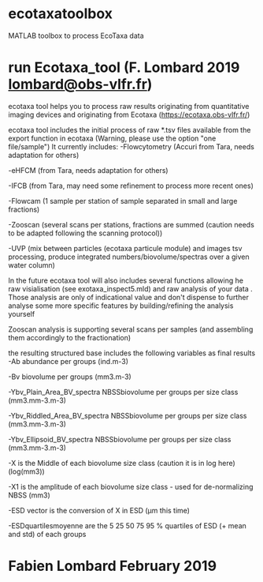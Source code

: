# ecotaxatoolbox

MATLAB toolbox to process EcoTaxa data
# run Ecotaxa_tool (F. Lombard 2019 lombard@obs-vlfr.fr)
ecotaxa tool helps you to process raw results originating from quantitative imaging devices and originating from Ecotaxa (https://ecotaxa.obs-vlfr.fr/) 

ecotaxa tool includes the initial process of raw *.tsv files available from the export function in ecotaxa (Warning, please use the option "one file/sample")
It currently includes:
  -Flowcytometry (Accuri from Tara, needs adaptation for others)
	
  -eHFCM (from Tara, needs adaptation for others)
	
  -IFCB (from Tara, may need some refinement to process more recent ones)
	
  -Flowcam (1 sample per station of sample separated in small and large fractions)
	
  -Zooscan (several scans per stations, fractions are summed (caution needs to be adapted following the scanning protocol))
	
  -UVP (mix between particles (ecotaxa particule module) and images tsv processing, produce integrated numbers/biovolume/spectras over a given water column)
	

In the future ecotaxa tool will also includes several functions allowing he raw visialisation (see exotaxa_inspect5.mld) and raw analysis of your data . Those analysis are only of indicational value and don't dispense to further analyse some more specific features by building/refining the analysis yourself

Zooscan analysis is supporting several scans per samples (and assembling them accordingly to the fractionation)

the resulting structured base includes the following variables as final results
-Ab  abundance per groups (ind.m-3)

-Bv biovolume per groups (mm3.m-3)

-Ybv_Plain_Area_BV_spectra NBSSbiovolume per groups per size class (mm3.mm-3.m-3)

-Ybv_Riddled_Area_BV_spectra NBSSbiovolume per groups per size class (mm3.mm-3.m-3)

-Ybv_Ellipsoid_BV_spectra NBSSbiovolume per groups per size class (mm3.mm-3.m-3)

-X  is the Middle of each biovolume size class (caution it is in log here) (log(mm3))

-X1 is the amplitude of each biovolume size class - used for de-normalizing NBSS (mm3)

-ESD vector is the conversion of X in ESD (µm this time)

-ESDquartilesmoyenne are the 5 25 50 75 95 % quartiles of ESD (+ mean and std) of each groups


# Fabien Lombard February 2019

